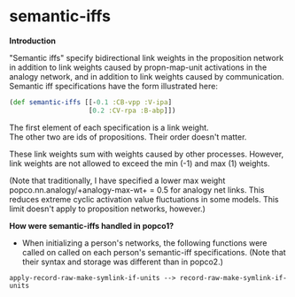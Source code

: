 semantic-iffs
=======

**Introduction**

"Semantic iffs" specify bidirectional link weights in the proposition
network in addition to link weights caused by propn-map-unit activations
in the analogy network, and in addition to link weights caused by
communication.  Semantic iff specifications have the form illustrated here:
````clojure
(def semantic-iffs [[-0.1 :CB-vpp :V-ipa]
                    [0.2 :CV-rpa :B-abp]])
````
The first element of each specification is a link weight.  
The other two are ids of propositions.  Their order doesn't matter.

These link weights sum with weights caused by other processes. 
However, link weights are not allowed to exceed the min (-1) and max
(1) weights.  

(Note that traditionally, I have specified a lower max weight
popco.nn.analogy/+analogy-max-wt+ = 0.5 for analogy net links.  This
reduces extreme cyclic activation value fluctuations in some models.
This limit doesn't apply to proposition networks, however.)

**How were semantic-iffs handled in popco1?**

* When initializing a person's networks, the following functions were called
on called on each person's semantic-iff specifications.  (Note that their
 syntax and storage was different than in popco2.)

````apply-record-raw-make-symlink-if-units --> record-raw-make-symlink-if-units````

